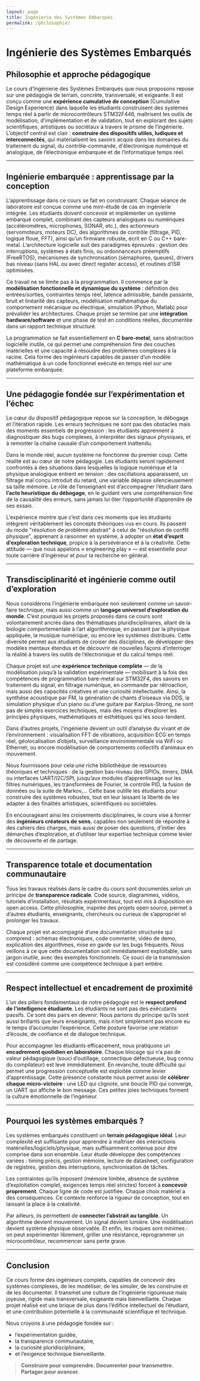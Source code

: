 ```yaml
---
layout: page
title: Ingénierie des Systèmes Embarqués
permalink: /philosophie/
---
```


# Ingénierie des Systèmes Embarqués  
## Philosophie et approche pédagogique

Le cours d’Ingénierie des Systèmes Embarqués que nous proposons repose sur une pédagogie de terrain, concrète, transversale, et exigeante. Il est conçu comme une **expérience cumulative de conception** (Cumulative Design Experience) dans laquelle les étudiants construisent des systèmes temps réel à partir de microcontrôleurs STM32F446, maîtrisent les outils de modélisation, d’implémentation et de validation, tout en explorant des sujets scientifiques, artistiques ou sociétaux à travers le prisme de l’ingénierie. L’objectif central est clair : **construire des dispositifs utiles, ludiques et interconnectés**, qui matérialisent les savoirs acquis dans les domaines du traitement du signal, du contrôle-commande, d'électronique numérique et analogique, de l’électronique embarquée et de l’informatique temps réel.

---

## Ingénierie embarquée : apprentissage par la conception

L’apprentissage dans ce cours se fait en construisant. Chaque séance de laboratoire est conçue comme une mini-étude de cas en ingénierie intégrée. Les étudiants doivent concevoir et implémenter un système embarqué complet, combinant des capteurs analogiques ou numériques (accéléromètres, microphones, SONAR, etc.), des actionneurs (servomoteurs, moteurs DC), des algorithmes de contrôle (filtrage, PID, logique floue, FFT), ainsi qu’un firmware robuste, écrit en C ou C++ bare-metal. L’architecture logicielle suit des paradigmes éprouvés : gestion des interruptions, systèmes à états finis, ou ordonnanceurs préemptifs (FreeRTOS), mécanismes de synchronisation (sémaphores, queues), drivers bas niveau (sans HAL ou avec direct register access), et routines d’ISR optimisées.

Ce travail ne se limite pas à la programmation. Il commence par la **modélisation fonctionnelle et dynamique du système** : définition des entrées/sorties, contraintes temps réel, latence admissible, bande passante, bruit et linéarité des capteurs, modélisation mathématique du comportement mécanique ou électrique, simulation (Python, Matlab) pour prévalider les architectures. Chaque projet se termine par une **intégration hardware/software** et une phase de test en conditions réelles, documentée dans un rapport technique structuré.

La programmation se fait essentiellement en **C bare-metal**, sans abstraction logicielle inutile, ce qui permet une compréhension fine des couches matérielles et une capacité à résoudre des problèmes complexes à la racine. Cela forme des ingénieurs capables de passer d’un modèle mathématique à un code fonctionnel exécuté en temps réel sur une plateforme embarquée.

---

## Une pédagogie fondée sur l’expérimentation et l’échec

Le cœur du dispositif pédagogique repose sur la conception, le débogage et l’itération rapide. Les erreurs techniques ne sont pas des obstacles mais des moments essentiels de progression : les étudiants apprennent à diagnostiquer des bugs complexes, à interpréter des signaux physiques, et à remonter la chaîne causale d’un comportement inattendu.

Dans le monde réel, aucun système ne fonctionne du premier coup. Cette réalité est au cœur de notre pédagogie. Les étudiants seront rapidement confrontés à des situations dans lesquelles la logique numérique et la physique analogique entrent en tension : des oscillations apparaissent, un filtrage mal conçu introduit du retard, une variable dépasse silencieusement sa taille mémoire. Le rôle de l’enseignant est d’accompagner l’étudiant dans **l’acte heuristique du débogage**, en le guidant vers une compréhension fine de la causalité des erreurs, sans jamais lui ôter l’opportunité d’apprendre de ses essais.

L’expérience montre que c’est dans ces moments que les étudiants intègrent véritablement les concepts théoriques vus en cours. Ils passent du mode "résolution de problème abstrait" à celui de "résolution de conflit physique", apprenant à raisonner en système, à adopter un **état d’esprit d’exploration technique**, propice à la persévérance et à la créativité. Cette attitude — que nous appelons « engineering play » — est essentielle pour toute carrière d’ingénieur et pour la recherche en général.

---

## Transdisciplinarité et ingénierie comme outil d’exploration

Nous considérons l’ingénierie embarquée non seulement comme un savoir-faire technique, mais aussi comme un **langage universel d’exploration du monde**. C’est pourquoi les projets proposés dans ce cours sont volontairement ancrés dans des thématiques pluridisciplinaires, allant de la biologie comportementale à l’art algorithmique, en passant par la physique appliquée, la musique numérique, ou encore les systèmes distribués. Cette diversité permet aux étudiants de croiser des disciplines, de développer des modèles mentaux étendus et de découvrir de nouvelles façons d’interroger la réalité à travers les outils de l’électronique et du calcul temps réel.

Chaque projet est une **expérience technique complète** — de la modélisation jusqu’à la validation expérimentale — mobilisant à la fois des compétences de programmation bare-metal sur STM32F4, des savoirs en traitement du signal, en filtrage numérique, en commande par rétroaction, mais aussi des capacités créatives et une curiosité intellectuelle. Ainsi, la synthèse acoustique par FM, la génération de chants d’oiseaux via DDS, la simulation physique d’un piano ou d’une guitare par Karplus-Strong, ne sont pas de simples exercices techniques, mais des moyens d’explorer les principes physiques, mathématiques et esthétiques qui les sous-tendent.

Dans d’autres projets, l’ingénierie devient un outil d’analyse du vivant et de l’environnement : visualisation FFT de vibrations, acquisition ECG en temps réel, géolocalisation d’objets, surveillance environnementale via WiFi ou Ethernet, ou encore modélisation de comportements collectifs d’animaux en mouvement.

Nous fournissons pour cela une riche bibliothèque de ressources théoriques et techniques : de la gestion bas-niveau des GPIOs, timers, DMA ou interfaces UART/I2C/SPI, jusqu’aux modules d’apprentissage sur les filtres numériques, les transformées de Fourier, le contrôle PID, la fusion de données ou la suite de Markov,... Cette base outille les étudiants pour construire des systèmes robustes, tout en leur laissant la liberté de les adapter à des finalités artistiques, scientifiques ou sociétales.

En encourageant ainsi les croisements disciplinaires, le cours vise à former des **ingénieurs créateurs de sens**, capables non seulement de répondre à des cahiers des charges, mais aussi de poser des questions, d’initier des démarches d’exploration, et d’utiliser leur expertise technique comme levier de découverte et de partage.

---

## Transparence totale et documentation communautaire

Tous les travaux réalisés dans le cadre du cours sont documentés selon un principe de **transparence radicale**. Code source, diagrammes, vidéos, tutoriels d’installation, résultats expérimentaux, tout est mis à disposition en open access. Cette philosophie, inspirée des projets open source, permet à d’autres étudiants, enseignants, chercheurs ou curieux de s’approprier et prolonger les travaux.

Chaque projet est accompagné d’une documentation structurée qui comprend : schémas électroniques, code commenté, vidéo de demo, explication des algorithmes, mise en garde sur les bugs fréquents. Nous veillons à ce que cette documentation soit immédiatement exploitable, sans jargon inutile, avec des exemples fonctionnels. Ce souci de la transmission est considéré comme une compétence technique à part entière.

---

## Respect intellectuel et encadrement de proximité

L’un des piliers fondamentaux de notre pédagogie est le **respect profond de l’intelligence étudiante**. Les étudiants ne sont pas des exécutants passifs. Ce sont des pairs en devenir. Nous partons du principe qu’ils sont aussi brillants que leurs enseignants, mais n’ont simplement pas encore eu le temps d’accumuler l’expérience. Cette posture favorise une relation d’écoute, de confiance et de dialogue technique.

Pour accompagner les étudiants efficacement, nous pratiquons un **encadrement quotidien en laboratoire**. Chaque blocage qui n’a pas de valeur pédagogique (souci d’outillage, connectique défectueuse, bug connu du compilateur) est levé immédiatement. En revanche, toute difficulté qui permet une progression conceptuelle est exploitée comme levier d’apprentissage. Cette présence constante nous permet aussi de **célébrer chaque micro-victoire** : une LED qui clignote, une boucle PID qui converge, un UART qui affiche le bon message. Ces petites joies techniques forment la culture émotionnelle de l’ingénieur.

---

## Pourquoi les systèmes embarqués ?

Les systèmes embarqués constituent un **terrain pédagogique idéal**. Leur complexité est suffisante pour apprendre à maîtriser des interactions matérielles/logiciels/physique, mais suffisamment contenue pour être comprise dans son ensemble. Leur étude développe des compétences variées : timing précis, gestion mémoire, lecture de datasheet, configuration de registres, gestion des interruptions, synchronisation de tâches.

Les contraintes qu’ils imposent (mémoire limitée, absence de système d’exploitation complet, exigences temps réel strictes) forcent à **concevoir proprement**. Chaque ligne de code est justifiée. Chaque choix matériel a des conséquences. Ce contexte renforce la rigueur de conception, tout en laissant la place à la créativité.

Par ailleurs, ils permettent de **connecter l’abstrait au tangible**. Un algorithme devient mouvement. Un signal devient lumière. Une modélisation devient système physique observable. Et enfin, les risques sont minimes : on peut expérimenter librement, griller une résistance, reprogrammer un microcontrôleur, recommencer sans perte grave.

---

## Conclusion

Ce cours forme des ingénieurs complets, capables de concevoir des systèmes complexes, de les modéliser, de les simuler, de les construire et de les documenter. Il transmet une culture de l’ingénierie rigoureuse mais joyeuse, rigide mais transversale, exigeante mais bienveillante. Chaque projet réalisé est une brique de plus dans l’édifice intellectuel de l’étudiant, et une contribution potentielle à la communauté scientifique et technique.

Nous croyons à une pédagogie fondée sur :

- l’expérimentation guidée,
- la transparence communautaire,
- la curiosité pluridisciplinaire,
- et l’exigence technique bienveillante.

> **Construire pour comprendre. Documenter pour transmettre. Partager pour avancer.**























